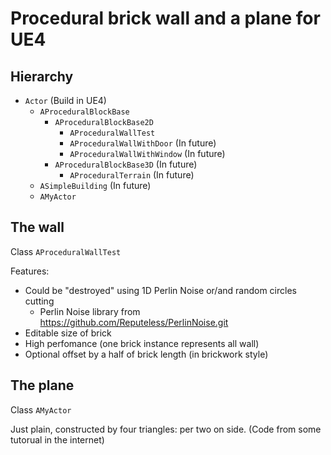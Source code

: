 # Procedural brick wall and a plane for UE4

## Hierarchy
*  ```Actor``` (Build in UE4)
    *  ```AProceduralBlockBase```
        *  ```AProceduralBlockBase2D```
            *  ```AProceduralWallTest```
            *  ```AProceduralWallWithDoor``` (In future)
            *  ```AProceduralWallWithWindow``` (In future)
        *  ```AProceduralBlockBase3D``` (In future)
            *  ```AProceduralTerrain``` (In future)
    *  ```ASimpleBuilding``` (In future)
    *  ```AMyActor```

## The wall
Class ```AProceduralWallTest```

Features:
* Could be "destroyed" using 1D Perlin Noise or/and random circles cutting
  * Perlin Noise library from https://github.com/Reputeless/PerlinNoise.git
* Editable size of brick
* High perfomance (one brick instance represents all wall)
* Optional offset by a half of brick length (in brickwork style)


## The plane
Class ```AMyActor```

Just plain, constructed by four triangles: per two on side. (Code from some tutorual in the internet)
